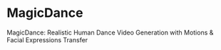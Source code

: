 # MagicDance
MagicDance: Realistic Human Dance Video Generation with Motions &amp; Facial Expressions Transfer
